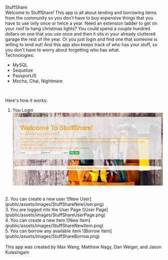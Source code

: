 StuffShare
<br>
Welcome to StuffShare! This app is all about lending and borrowing items from the community so you don't have to buy expensive things that you have to use only once or twice a year. Need an extension ladder to get on your roof to hang christmas lights? You could spend a couple hundred dollars on one that you use once and then it sits in your already cluttered garage the rest of the year. Or you just login and find one that someone is willing to lend out!  And this app also keeps track of who has your stuff, so you don't have to worry about forgetting who has what.
<br>
Technologies:
- MySQL
- Sequelize
- PassportJS
- Mocha, Chai, Nightmare
<br>

Here's how it works:
<br>
1. You Login
![Login Page](public/assets/images/StuffShareLogin.png)
<br>
2. You can create a new user
![New User](public/assets/images/StuffShareNewUser.png)
<br>
3. You are logged into the User Page
![User Page](public/assets/images/StuffShareUserPage.png)
<br>
4. You can create a new item
![New Item](public/assets/images/StuffShareNewItem.png)
<br>
5. You can borrow any available item
![Borrow Item](public/assets/images/StuffShareBorrow.png)
<br>
<br>
This app was created by Max Wang, Matthew Nagy, Dan Weiger, and Jason Kulasingam